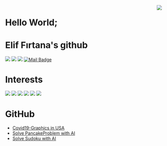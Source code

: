 <img align='right' src="https://github-readme-stats.vercel.app/api?username=firtanaelif&show_icons=true">

# Hello World;
# Elif Fırtana's github

[![](https://img.shields.io/badge/twitter-%231DA1F2.svg?&style=for-the-badge&logo=twitter&logoColor=white)](https://twitter.com/firtanaelif)
[![](https://img.shields.io/badge/linkedin-%230077B5.svg?&style=for-the-badge&logo=linkedin&logoColor=white)](https://www.linkedin.com/in/firtanaelif/)
[![](https://img.shields.io/badge/instagram-%23E4405F.svg?&style=for-the-badge&logo=instagram&logoColor=white)](https://instagram.com/firtanaelif)
[![Mail Badge](https://img.shields.io/badge/firtana.elif@gmail.com-c14438?style=for-the-badge&logo=Gmail&logoColor=white&link=mailto:firtana.elif@gmail.com)](mailto:firtana.elif@gmail.com)

# Interests
[![](https://img.shields.io/badge/python-c2000?style=for-the-badge&logo=python)]()
[![](https://img.shields.io/badge/pandas-c2000?style=for-the-badge&logo=pandas)]()
[![](https://img.shields.io/badge/javascript-c2000?style=for-the-badge&logo=javascript)]()
[![](https://img.shields.io/badge/react-c2000?style=for-the-badge&logo=react)]()
[![](https://img.shields.io/badge/node.js-c2000?style=for-the-badge&logo=node.js)]()
[![](https://img.shields.io/badge/symfony-c2000?style=for-the-badge&logo=symfony)]()

# GitHub
* [Covid19-Graphics in USA](https://github.com/firtanaelif/Covid19-Graphics)
* [Solve PancakeProblem with AI](https://github.com/firtanaelif/PancakeProblem)
* [Solve Sudoku with AI](https://github.com/firtanaelif/Sudoku)
